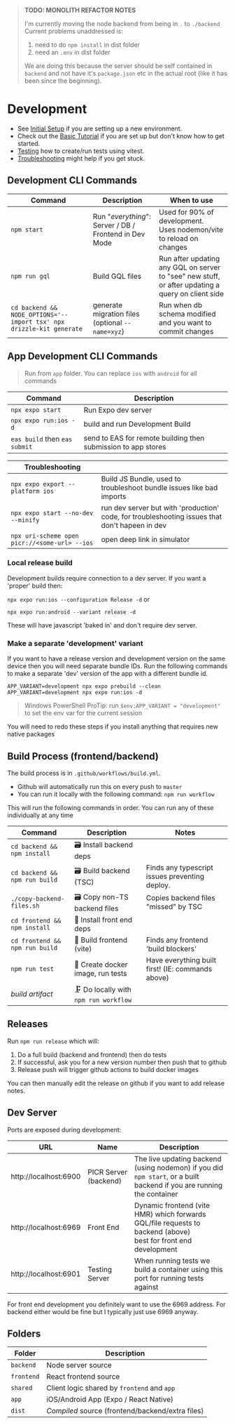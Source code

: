 > **TODO: MONOLITH REFACTOR NOTES**
>
> I'm currently moving the node backend from being in `.` to `./backend`
> Current problems unaddressed is:
>
> 1. need to do `npm install` in dist folder
> 2. need an `.env` in dist folder
>
> We are doing this because the server should be self contained in `backend` and not have it's `package.json` etc in
> the actual root (like it has been since the beginning).

# Development

- See [Initial Setup](initial-setup.md) if you are setting up a new environment.
- Check out the [Basic Tutorial](basic-tutorial.md) if you are set up but don't know how to get started.
- [Testing](testing.md) how to create/run tests using vitest.
- [Troubleshooting](troubleshooting.md) might help if you get stuck.

## Development CLI Commands

| Command                                                              | Description                                            | When to use                                                                                             |
|----------------------------------------------------------------------| ------------------------------------------------------ | ------------------------------------------------------------------------------------------------------- |
| `npm start`                                                          | Run "_everything_": Server / DB / Frontend in Dev Mode | Used for 90% of development. <br /> Uses nodemon/vite to reload on changes                              |
| `npm run gql`                                                        | Build GQL files                                        | Run after updating any GQL on server to "see" new stuff, <br />or after updating a query on client side |
| `cd backend && NODE_OPTIONS='--import tsx' npx drizzle-kit generate` | generate migration files (optional `--name=xyz`)       | Run when db schema modified and you want to commit changes                                              |

## App Development CLI Commands

> Run from `app` folder. You can replace `ios` with `android` for all commands

| Command                       | Description                                                   |
| ----------------------------- | ------------------------------------------------------------- |
| `npx expo start`              | Run Expo dev server                                           |
| `npx expo run:ios -d`         | build and run Development Build                               |
| `eas build` then `eas submit` | send to EAS for remote building then submission to app stores |

| Troubleshooting                               |                                                                                                |
| --------------------------------------------- | ---------------------------------------------------------------------------------------------- |
| `npx expo export --platform ios`              | Build JS Bundle, used to troubleshoot bundle issues like bad imports                           |
| `npx expo start --no-dev --minify`            | run dev server but with 'production' code, for troubleshooting issues that don't hapeen in dev |
| `npx uri-scheme open picr://<some-url> --ios` | open deep link in simulator                                                                    |

### Local release build

Development builds require connection to a dev server. If you want a 'proper' build then:

`npx expo run:ios --configuration Release -d` or

`npx expo run:android --variant release -d`

These will have javascript 'baked in' and don't require dev server.

### Make a separate 'development' variant

If you want to have a release version and development version on the same device then you will need separate bundle IDs.
Run the following commands to make a separate 'dev' version of the app with a different bundle id.

```shell
APP_VARIANT=development npx expo prebuild --clean
APP_VARIANT=development npx expo run:ios -d
```
> Windows PowerShell ProTip: run `$env:APP_VARIANT = "development"` to set the env var for the current session

You will need to redo these steps if you install anything that requires new native packages

## Build Process (frontend/backend)

The build process is in `.github/workflows/build.yml`.

- Github will automatically run this on every push to `master`
- You can run it locally with the following command: `npm run workflow`

This will run the following commands in order. You can run any of these individually at any time

| Command                        | Description                           | Notes                                             |
| ------------------------------ | ------------------------------------- | ------------------------------------------------- |
| `cd backend && npm install`    | 🗃️ Install backend deps               |                                                   |
| `cd backend && npm run build`  | 🗃️ Build backend (TSC)                | Finds any typescript issues preventing deploy.    |
| `./copy-backend-files.sh`      | 🗃️ Copy non-TS backend files          | Copies backend files "missed" by TSC              |
| `cd frontend && npm install`   | 💄 Install front end deps             |                                                   |
| `cd frontend && npm run build` | 💄 Build frontend (vite)              | Finds any frontend 'build blockers'               |
| `npm run test`                 | 🧪 Create docker image, run tests     | Have everything built first! (IE: commands above) |
| _build artifact_               | 🗜️ Do locally with `npm run workflow` |                                                   |

## Releases

Run `npm run release` which will:

1. Do a full build (backend and frontend) then do tests
2. If successful, ask you for a new version number then push that to github
3. Release push will trigger github actions to build docker images

You can then manually edit the release on github if you want to add release notes.

## Dev Server

Ports are exposed during development:

| URL                   | Name                  | Description                                                                                                           |
| --------------------- | --------------------- | --------------------------------------------------------------------------------------------------------------------- |
| http://localhost:6900 | PICR Server (backend) | The live updating backend (using nodemon) if you did `npm start`, or a built backend if you are running the container |
| http://localhost:6969 | Front End             | Dynamic frontend (vite HMR) which forwards GQL/file requests to backend (above)<br/>best for front end development    |
| http://localhost:6901 | Testing Server        | When running tests we build a container using this port for running tests against                                     |

For front end development you definitely want to use the 6969 address. For backend either would be fine but I typically just use 6969 anyway.

## Folders

| Folder     | Description                                      |
| ---------- | ------------------------------------------------ |
| `backend`  | Node server source                               |
| `frontend` | React frontend source                            |
| `shared`   | Client logic shared by `frontend` and `app`      |
| `app`      | iOS/Android App (Expo / React Native)            |
| `dist`     | _Compiled_ source (frontend/backend/extra files) |
